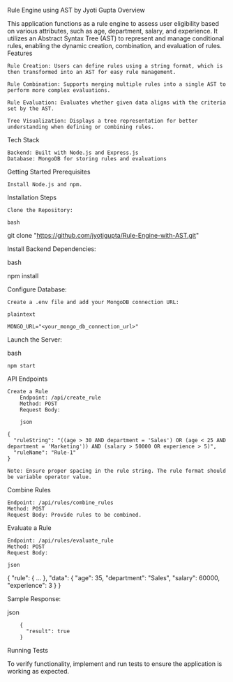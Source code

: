 Rule Engine using AST by Jyoti Gupta
Overview

This application functions as a rule engine to assess user eligibility based on various attributes, such as age, department, salary, and experience. It utilizes an Abstract Syntax Tree (AST) to represent and manage conditional rules, enabling the dynamic creation, combination, and evaluation of rules.
Features

    Rule Creation: Users can define rules using a string format, which is then transformed into an AST for easy rule management.

    Rule Combination: Supports merging multiple rules into a single AST to perform more complex evaluations.

    Rule Evaluation: Evaluates whether given data aligns with the criteria set by the AST.

    Tree Visualization: Displays a tree representation for better understanding when defining or combining rules.

Tech Stack

    Backend: Built with Node.js and Express.js
    Database: MongoDB for storing rules and evaluations

Getting Started
Prerequisites

    Install Node.js and npm.

Installation Steps

    Clone the Repository:

    bash

git clone "https://github.com/jyotigupta/Rule-Engine-with-AST.git"

Install Backend Dependencies:

bash

npm install

Configure Database:

    Create a .env file and add your MongoDB connection URL:

    plaintext

    MONGO_URL="<your_mongo_db_connection_url>"

Launch the Server:

bash

    npm start

API Endpoints

    Create a Rule
        Endpoint: /api/create_rule
        Method: POST
        Request Body:

        json

    {
      "ruleString": "((age > 30 AND department = 'Sales') OR (age < 25 AND department = 'Marketing')) AND (salary > 50000 OR experience > 5)",
      "ruleName": "Rule-1"
    }

    Note: Ensure proper spacing in the rule string. The rule format should be variable operator value.

Combine Rules

    Endpoint: /api/rules/combine_rules
    Method: POST
    Request Body: Provide rules to be combined.

Evaluate a Rule

    Endpoint: /api/rules/evaluate_rule
    Method: POST
    Request Body:

    json

{
"rule": { ... },
"data": {
"age": 35,
"department": "Sales",
"salary": 60000,
"experience": 3
}
}

Sample Response:

json

        {
          "result": true
        }

Running Tests

To verify functionality, implement and run tests to ensure the application is working as expected.